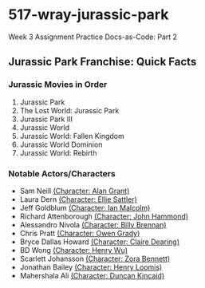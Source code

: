 # 517-wray-jurassic-park

Week 3 Assignment Practice Docs-as-Code: Part 2

## Jurassic Park Franchise: Quick Facts

### Jurassic Movies in Order

1. Jurassic Park
2. The Lost World: Jurassic Park
3. Jurassic Park III
4. Jurassic World
5. Jurassic World: Fallen Kingdom
6. Jurassic World Dominion
7. Jurassic World: Rebirth

### Notable Actors/Characters

* Sam Neill [(Character: Alan Grant)](https://jurassicpark.fandom.com/wiki/Alan_Grant)
* Laura Dern [(Character: Ellie Sattler)](https://jurassicpark.fandom.com/wiki/Ellie_Sattler)
* Jeff Goldblum [(Character: Ian Malcolm)](https://jurassicpark.fandom.com/wiki/Ian_Malcolm)
* Richard Attenborough [(Character: John Hammond)](https://jurassicpark.fandom.com/wiki/John_Hammond)
* Alessandro Nivola [(Character: Billy Brennan)](https://jurassicpark.fandom.com/wiki/Billy_Brennan)
* Chris Pratt [(Character: Owen Grady)](https://jurassicpark.fandom.com/wiki/Owen_Grady)
* Bryce Dallas Howard [(Character: Claire Dearing)](https://jurassicpark.fandom.com/wiki/Claire_Dearing)
* BD Wong [(Character: Henry Wu)](https://jurassicpark.fandom.com/wiki/Henry_Wu)
* Scarlett Johansson [(Character: Zora Bennett)](https://jurassicpark.fandom.com/wiki/Zora_Bennett)
* Jonathan Bailey [(Character: Henry Loomis)](https://jurassicpark.fandom.com/wiki/Henry_Loomis)
* Mahershala Ali [(Character: Duncan Kincaid)](https://jurassicpark.fandom.com/wiki/Duncan_Kincaid)